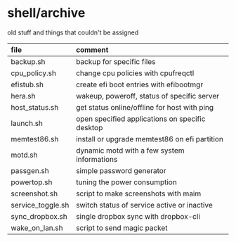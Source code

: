 # shell/archive

old stuff and things that couldn't be assigned

| file              | comment                                         |
| :---------------- | :---------------------------------------------- |
| backup.sh         | backup for specific files                       |
| cpu_policy.sh     | change cpu policies with cpufreqctl             |
| efistub.sh        | create efi boot entries with efibootmgr         |
| hera.sh           | wakeup, poweroff, status of specific server     |
| host_status.sh    | get status online/offline for host with ping    |
| launch.sh         | open specified applications on specific desktop |
| memtest86.sh      | install or upgrade memtest86 on efi partition   |
| motd.sh           | dynamic motd with a few system informations     |
| passgen.sh        | simple password generator                       |
| powertop.sh       | tuning the power consumption                    |
| screenshot.sh     | script to make screenshots with maim            |
| service_toggle.sh | switch status of service active or inactive     |
| sync_dropbox.sh   | single dropbox sync with dropbox-cli            |
| wake_on_lan.sh    | script to send magic packet                     |
